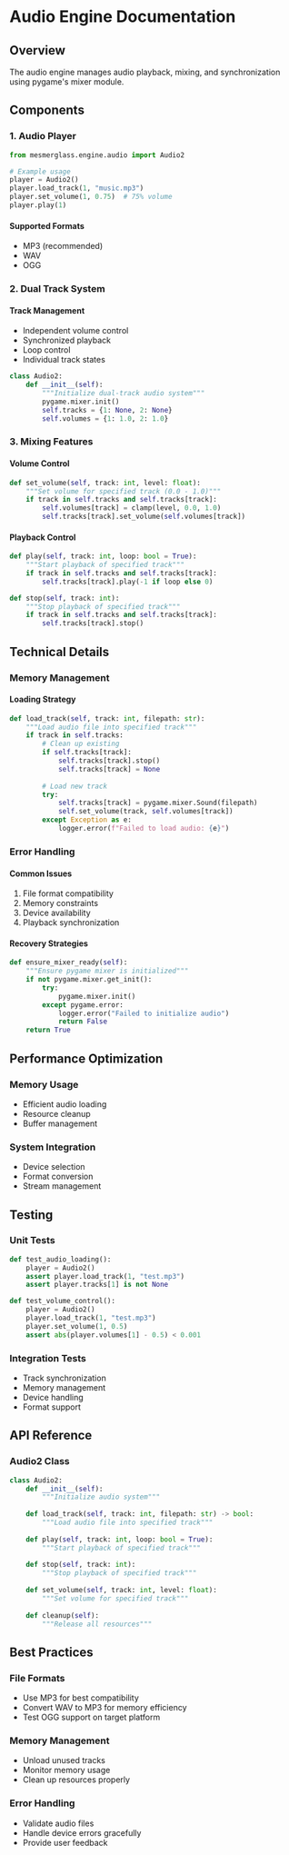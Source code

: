 # Audio Engine Documentation

## Overview
The audio engine manages audio playback, mixing, and synchronization using pygame's mixer module.

## Components

### 1. Audio Player
```python
from mesmerglass.engine.audio import Audio2

# Example usage
player = Audio2()
player.load_track(1, "music.mp3")
player.set_volume(1, 0.75)  # 75% volume
player.play(1)
```

#### Supported Formats
- MP3 (recommended)
- WAV
- OGG

### 2. Dual Track System

#### Track Management
- Independent volume control
- Synchronized playback
- Loop control
- Individual track states

```python
class Audio2:
    def __init__(self):
        """Initialize dual-track audio system"""
        pygame.mixer.init()
        self.tracks = {1: None, 2: None}
        self.volumes = {1: 1.0, 2: 1.0}
```

### 3. Mixing Features

#### Volume Control
```python
def set_volume(self, track: int, level: float):
    """Set volume for specified track (0.0 - 1.0)"""
    if track in self.tracks and self.tracks[track]:
        self.volumes[track] = clamp(level, 0.0, 1.0)
        self.tracks[track].set_volume(self.volumes[track])
```

#### Playback Control
```python
def play(self, track: int, loop: bool = True):
    """Start playback of specified track"""
    if track in self.tracks and self.tracks[track]:
        self.tracks[track].play(-1 if loop else 0)

def stop(self, track: int):
    """Stop playback of specified track"""
    if track in self.tracks and self.tracks[track]:
        self.tracks[track].stop()
```

## Technical Details

### Memory Management

#### Loading Strategy
```python
def load_track(self, track: int, filepath: str):
    """Load audio file into specified track"""
    if track in self.tracks:
        # Clean up existing
        if self.tracks[track]:
            self.tracks[track].stop()
            self.tracks[track] = None
            
        # Load new track
        try:
            self.tracks[track] = pygame.mixer.Sound(filepath)
            self.set_volume(track, self.volumes[track])
        except Exception as e:
            logger.error(f"Failed to load audio: {e}")
```

### Error Handling

#### Common Issues
1. File format compatibility
2. Memory constraints
3. Device availability
4. Playback synchronization

#### Recovery Strategies
```python
def ensure_mixer_ready(self):
    """Ensure pygame mixer is initialized"""
    if not pygame.mixer.get_init():
        try:
            pygame.mixer.init()
        except pygame.error:
            logger.error("Failed to initialize audio")
            return False
    return True
```

## Performance Optimization

### Memory Usage
- Efficient audio loading
- Resource cleanup
- Buffer management

### System Integration
- Device selection
- Format conversion
- Stream management

## Testing

### Unit Tests
```python
def test_audio_loading():
    player = Audio2()
    assert player.load_track(1, "test.mp3")
    assert player.tracks[1] is not None

def test_volume_control():
    player = Audio2()
    player.load_track(1, "test.mp3")
    player.set_volume(1, 0.5)
    assert abs(player.volumes[1] - 0.5) < 0.001
```

### Integration Tests
- Track synchronization
- Memory management
- Device handling
- Format support

## API Reference

### Audio2 Class
```python
class Audio2:
    def __init__(self):
        """Initialize audio system"""
        
    def load_track(self, track: int, filepath: str) -> bool:
        """Load audio file into specified track"""
        
    def play(self, track: int, loop: bool = True):
        """Start playback of specified track"""
        
    def stop(self, track: int):
        """Stop playback of specified track"""
        
    def set_volume(self, track: int, level: float):
        """Set volume for specified track"""
        
    def cleanup(self):
        """Release all resources"""
```

## Best Practices

### File Formats
- Use MP3 for best compatibility
- Convert WAV to MP3 for memory efficiency
- Test OGG support on target platform

### Memory Management
- Unload unused tracks
- Monitor memory usage
- Clean up resources properly

### Error Handling
- Validate audio files
- Handle device errors gracefully
- Provide user feedback
